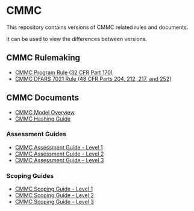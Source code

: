 # CMMC

This repository contains versions of CMMC related rules and documents.

It can be used to view the differences between versions.

## CMMC Rulemaking

- [CMMC Program Rule (32 CFR Part 170)](https://github.com/GRCAcademy/CMMC/blob/main/Rulemaking/CMMC%20Program%20Rule%20(32%20CFR%20Part%20170))
- [CMMC DFARS 7021 Rule (48 CFR Parts 204, 212, 217, and 252)](https://github.com/GRCAcademy/CMMC/blob/main/Rulemaking/CMMC%20DFARS%207021%20Rule%20(48%20CFR%20Parts%20204%2C%20212%2C%20217%2C%20and%20252))

## CMMC Documents

- [CMMC Model Overview](https://github.com/GRCAcademy/CMMC/blob/main/Rulemaking/Documents/CMMC%20Model%20Overview)
- [CMMC Hashing Guide](https://github.com/GRCAcademy/CMMC/blob/main/Rulemaking/Documents/CMMC%20Hashing%20Guide)

### Assessment Guides

- [CMMC Assessment Guide - Level 1](https://github.com/GRCAcademy/CMMC/blob/main/Rulemaking/Documents/CMMC%20Assessment%20Guide%20-%20Level%201)
- [CMMC Assessment Guide - Level 2](https://github.com/GRCAcademy/CMMC/blob/main/Rulemaking/Documents/CMMC%20Assessment%20Guide%20-%20Level%202)
- [CMMC Assessment Guide - Level 3](https://github.com/GRCAcademy/CMMC/blob/main/Rulemaking/Documents/CMMC%20Assessment%20Guide%20-%20Level%203)

### Scoping Guides

- [CMMC Scoping Guide - Level 1](https://github.com/GRCAcademy/CMMC/blob/main/Rulemaking/Documents/CMMC%20Scoping%20Guide%20-%20Level%201)
- [CMMC Scoping Guide - Level 2](https://github.com/GRCAcademy/CMMC/blob/main/Rulemaking/Documents/CMMC%20Scoping%20Guide%20-%20Level%202)
- [CMMC Scoping Guide - Level 3](https://github.com/GRCAcademy/CMMC/blob/main/Rulemaking/Documents/CMMC%20Scoping%20Guide%20-%20Level%203)
